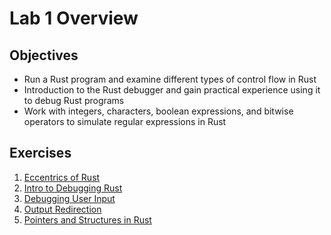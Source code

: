 # Lab 1 Overview

## Objectives

- Run a Rust program and examine different types of control flow in Rust
- Introduction to the Rust debugger and gain practical experience using it to debug Rust programs
- Work with integers, characters, boolean expressions, and bitwise operators to simulate regular expressions in Rust

## Exercises

1. [Eccentrics of Rust](./eccentrics.md)
2. [Intro to Debugging Rust](./debugging-intro.md)
3. [Debugging User Input](./debug-with-user-input.md)
4. [Output Redirection](./output-redirection.md)
5. [Pointers and Structures in Rust](./pointers-and-structures.md)
